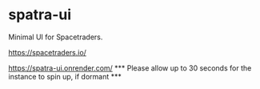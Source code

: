 # spatra-ui

Minimal UI for Spacetraders.

https://spacetraders.io/

https://spatra-ui.onrender.com/
*** Please allow up to 30 seconds for the instance to spin up, if dormant *** 
